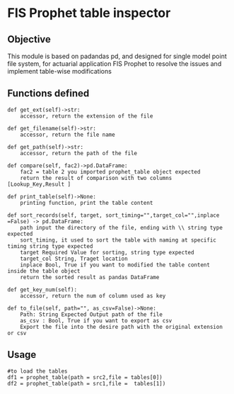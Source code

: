 # FIS Prophet table inspector
## Objective
This module is based on padandas pd, and designed for single model point file system, for actuarial application  FIS Prophet  to resolve the issues and implement table-wise modifications 

## Functions defined
    
    def get_ext(self)->str:
	    accessor, return the extension of the file

    def get_filename(self)->str:
        accessor, return the file name
    
    def get_path(self)->str:
        accessor, return the path of the file
    
    def compare(self, fac2)->pd.DataFrame:
        fac2 = table 2 you imported prophet_table object expected
        return the result of comparison with two columns [Lookup_Key,Result ]

    def print_table(self)->None:
        printing function, print the table content
    
    def sort_records(self, target, sort_timing="",target_col="",inplace =False) -> pd.DataFrame:
        path input the directory of the file, ending with \\ string type expected
        sort_timing, it used to sort the table with naming at specific timing string type expected
        target Required Value for sorting, string type expected
        target_col String, Traget location
        inplace Bool, True if you want to modified the table content inside the table object
        return the sorted result as pandas DataFrame

    def get_key_num(self):
        accessor, return the num of column used as key

    def to_file(self, path="", as_csv=False)->None:
        Path: String Expected Output path of the file
        as_csv : Bool, True if you want to export as csv
        Export the file into the desire path with the original extension or csv
## Usage
	#to load the tables
	df1 = prophet_table(path = src2,file = tables[0])
	df2 = prophet_table(path = src1,file =  tables[1])



    
